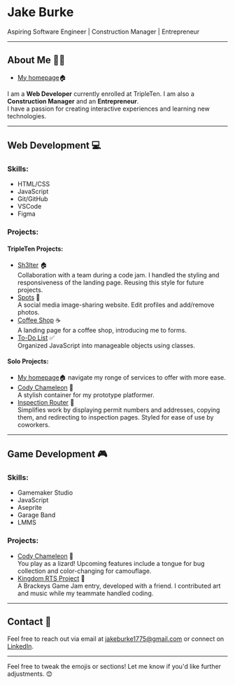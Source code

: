 # Jake Burke

Aspiring Software Engineer | Construction Manager | Entrepreneur

---

## About Me 🙋‍♂️
- [My homepage]([https://jakeburke1775.github.io/CodyChameleon/](https://jakeburke1775.github.io/homepage/))🏠

I am a **Web Developer** currently enrolled at TripleTen. I am also a **Construction Manager** and an **Entrepreneur**.  
I have a passion for creating interactive experiences and learning new technologies.

---

## Web Development 💻
### Skills:
- HTML/CSS
- JavaScript
- Git/GitHub
- VSCode
- Figma

### Projects:
#### TripleTen Projects:
- [Sh3lter](https://00h00w.github.io/CodeJamJanuary/) 🏠  
  Collaboration with a team during a code jam. I handled the styling and responsiveness of the landing page. Reusing this style for future projects.
- [Spots](https://jakeburke1775.github.io/se_project_spots/) 📸  
  A social media image-sharing website. Edit profiles and add/remove photos.
- [Coffee Shop](https://jakeburke1775.github.io/se_project_coffeeshop/) ☕  
  A landing page for a coffee shop, introducing me to forms.
- [To-Do List](https://jakeburke1775.github.io/se_project_todo-app/) ✅  
  Organized JavaScript into manageable objects using classes.

#### Solo Projects:
- [My homepage]([https://jakeburke1775.github.io/CodyChameleon/](https://jakeburke1775.github.io/homepage/))🏠
  navigate my ronge of services to offer with more ease.
- [Cody Chameleon](https://jakeburke1775.github.io/CodyChameleon/) 🦎  
  A stylish container for my prototype platformer.  
- [Inspection Router](https://jakeburke1775.github.io/inspflow/) 📝  
  Simplifies work by displaying permit numbers and addresses, copying them, and redirecting to inspection pages. Styled for ease of use by coworkers.

---

## Game Development 🎮
### Skills:
- Gamemaker Studio
- JavaScript
- Aseprite
- Garage Band
- LMMS

### Projects:
- [Cody Chameleon](https://jakeburke1775.github.io/CodyChameleon/) 🦎  
  You play as a lizard! Upcoming features include a tongue for bug collection and color-changing for camouflage.
- [Kingdom RTS Project](https://w00h00.itch.io/kingdom-rts-project/) 🏰  
  A Brackeys Game Jam entry, developed with a friend. I contributed art and music while my teammate handled coding.

---

## Contact 📧
Feel free to reach out via email at [jakeburke1775@gmail.com](mailto:jakeburke1775@gmail.com) or connect on [LinkedIn](#).

---

Feel free to tweak the emojis or sections! Let me know if you'd like further adjustments. 😊

